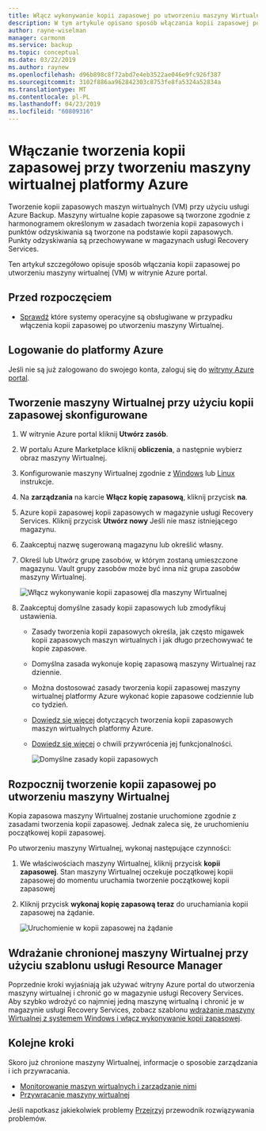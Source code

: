 ```yaml
---
title: Włącz wykonywanie kopii zapasowej po utworzeniu maszyny Wirtualnej platformy Azure za pomocą usługi Azure Backup
description: W tym artykule opisano sposób włączania kopii zapasowej po utworzeniu maszyny Wirtualnej platformy Azure za pomocą usługi Azure Backup.
author: rayne-wiselman
manager: carmonm
ms.service: backup
ms.topic: conceptual
ms.date: 03/22/2019
ms.author: raynew
ms.openlocfilehash: d96b898c8f72abd7e4eb3522ae046e9fc926f387
ms.sourcegitcommit: 3102f886aa962842303c8753fe8fa5324a52834a
ms.translationtype: MT
ms.contentlocale: pl-PL
ms.lasthandoff: 04/23/2019
ms.locfileid: "60809316"
---
```

# <a name="enable-backup-when-you-create-an-azure-vm"></a>Włączanie tworzenia kopii zapasowej przy tworzeniu maszyny wirtualnej platformy Azure

Tworzenie kopii zapasowych maszyn wirtualnych (VM) przy użyciu usługi Azure Backup. Maszyny wirtualne kopie zapasowe są tworzone zgodnie z harmonogramem określonym w zasadach tworzenia kopii zapasowych i punktów odzyskiwania są tworzone na podstawie kopii zapasowych. Punkty odzyskiwania są przechowywane w magazynach usługi Recovery Services.

Ten artykuł szczegółowo opisuje sposób włączania kopii zapasowej po utworzeniu maszyny wirtualnej (VM) w witrynie Azure portal.  

## <a name="before-you-start"></a>Przed rozpoczęciem

- [Sprawdź](backup-support-matrix-iaas.md#supported-backup-actions) które systemy operacyjne są obsługiwane w przypadku włączenia kopii zapasowej po utworzeniu maszyny Wirtualnej.

## <a name="sign-in-to-azure"></a>Logowanie do platformy Azure

Jeśli nie są już zalogowano do swojego konta, zaloguj się do [witryny Azure portal](https://portal.azure.com).
 
## <a name="create-a-vm-with-backup-configured"></a>Tworzenie maszyny Wirtualnej przy użyciu kopii zapasowej skonfigurowane

1. W witrynie Azure portal kliknij **Utwórz zasób**.

2. W portalu Azure Marketplace kliknij **obliczenia**, a następnie wybierz obraz maszyny Wirtualnej.

3. Konfigurowanie maszyny Wirtualnej zgodnie z [Windows](https://docs.microsoft.com/azure/virtual-machines/windows/quick-create-portal) lub [Linux](https://docs.microsoft.com/azure/virtual-machines/linux/quick-create-portal) instrukcje.

4. Na **zarządzania** na karcie **Włącz kopię zapasową**, kliknij przycisk **na**.
5. Azure kopii zapasowej kopii zapasowych w magazynie usługi Recovery Services. Kliknij przycisk **Utwórz nowy** Jeśli nie masz istniejącego magazynu.
6. Zaakceptuj nazwę sugerowaną magazynu lub określić własny.
7. Określ lub Utwórz grupę zasobów, w którym zostaną umieszczone magazynu. Vault grupy zasobów może być inna niż grupa zasobów maszyny Wirtualnej.

    ![Włącz wykonywanie kopii zapasowej dla maszyny Wirtualnej](./media/backup-during-vm-creation/enable-backup.png) 

8. Zaakceptuj domyślne zasady kopii zapasowych lub zmodyfikuj ustawienia.
    - Zasady tworzenia kopii zapasowych określa, jak często migawek kopii zapasowych maszyn wirtualnych i jak długo przechowywać te kopie zapasowe. 
    - Domyślna zasada wykonuje kopię zapasową maszyny Wirtualnej raz dziennie.
    - Można dostosować zasady tworzenia kopii zapasowej maszyny wirtualnej platformy Azure wykonać kopie zapasowe codziennie lub co tydzień.
    - [Dowiedz się więcej](backup-azure-vms-introduction.md#backup-and-restore-considerations) dotyczących tworzenia kopii zapasowych maszyn wirtualnych platformy Azure.
    - [Dowiedz się więcej](backup-instant-restore-capability.md) o chwili przywrócenia jej funkcjonalności.

      ![Domyślne zasady kopii zapasowych](./media/backup-during-vm-creation/daily-policy.png) 


## <a name="start-a-backup-after-creating-the-vm"></a>Rozpocznij tworzenie kopii zapasowej po utworzeniu maszyny Wirtualnej 

Kopia zapasowa maszyny Wirtualnej zostanie uruchomione zgodnie z zasadami tworzenia kopii zapasowej. Jednak zaleca się, że uruchomieniu początkowej kopii zapasowej. 

Po utworzeniu maszyny Wirtualnej, wykonaj następujące czynności:

1. We właściwościach maszyny Wirtualnej, kliknij przycisk **kopii zapasowej**. Stan maszyny Wirtualnej oczekuje początkowej kopii zapasowej do momentu uruchamia tworzenie początkowej kopii zapasowej
2. Kliknij przycisk **wykonaj kopię zapasową teraz** do uruchamiania kopii zapasowej na żądanie.

    ![Uruchomienie w kopii zapasowej na żądanie](./media/backup-during-vm-creation/run-backup.png) 

## <a name="use-a-resource-manager-template-to-deploy-a-protected-vm"></a>Wdrażanie chronionej maszyny Wirtualnej przy użyciu szablonu usługi Resource Manager

Poprzednie kroki wyjaśniają jak używać witryny Azure portal do utworzenia maszyny wirtualnej i chronić go w magazynie usługi Recovery Services. Aby szybko wdrożyć co najmniej jedną maszynę wirtualną i chronić je w magazynie usługi Recovery Services, zobacz szablonu [wdrażanie maszyny Wirtualnej z systemem Windows i włącz wykonywanie kopii zapasowej](https://azure.microsoft.com/resources/templates/101-recovery-services-create-vm-and-configure-backup/).



## <a name="next-steps"></a>Kolejne kroki 

Skoro już chronione maszyny Wirtualnej, informacje o sposobie zarządzania i ich przywracania.

- [Monitorowanie maszyn wirtualnych i zarządzanie nimi](backup-azure-manage-vms.md) 
- [Przywracanie maszyny wirtualnej](backup-azure-arm-restore-vms.md) 

Jeśli napotkasz jakiekolwiek problemy [Przejrzyj](backup-azure-vms-troubleshoot.md) przewodnik rozwiązywania problemów.
